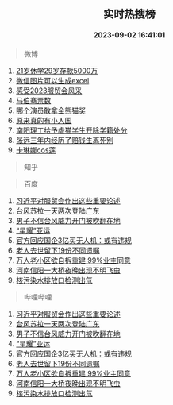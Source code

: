 <div align="center"><h2>实时热搜榜</h2><h4>2023-09-02 16:41:01</h4></div>

> 微博  

1. [21岁休学29岁存款5000万](https://s.weibo.com/weibo?q=21%E5%B2%81%E4%BC%91%E5%AD%A629%E5%B2%81%E5%AD%98%E6%AC%BE5000%E4%B8%87&t=31&band_rank=1&Refer=top)<br />
2. [微信图片可以生成excel](https://s.weibo.com/weibo?q=%E5%BE%AE%E4%BF%A1%E5%9B%BE%E7%89%87%E5%8F%AF%E4%BB%A5%E7%94%9F%E6%88%90excel&t=31&band_rank=2&Refer=top)<br />
3. [感受2023服贸会风采](https://s.weibo.com/weibo?q=%23%E6%84%9F%E5%8F%972023%E6%9C%8D%E8%B4%B8%E4%BC%9A%E9%A3%8E%E9%87%87%23&t=31&band_rank=3&Refer=top)<br />
4. [马伯骞票数](https://s.weibo.com/weibo?q=%E9%A9%AC%E4%BC%AF%E9%AA%9E%E7%A5%A8%E6%95%B0&t=31&band_rank=4&Refer=top)<br />
5. [哪个演员敢拿金熊猫奖](https://s.weibo.com/weibo?q=%E5%93%AA%E4%B8%AA%E6%BC%94%E5%91%98%E6%95%A2%E6%8B%BF%E9%87%91%E7%86%8A%E7%8C%AB%E5%A5%96&t=31&band_rank=5&Refer=top)<br />
6. [原来真的有小人国](https://s.weibo.com/weibo?q=%23%E5%8E%9F%E6%9D%A5%E7%9C%9F%E7%9A%84%E6%9C%89%E5%B0%8F%E4%BA%BA%E5%9B%BD%23&t=31&band_rank=6&Refer=top)<br />
7. [南阳理工给予虐猫学生开除学籍处分](https://s.weibo.com/weibo?q=%23%E5%8D%97%E9%98%B3%E7%90%86%E5%B7%A5%E7%BB%99%E4%BA%88%E8%99%90%E7%8C%AB%E5%AD%A6%E7%94%9F%E5%BC%80%E9%99%A4%E5%AD%A6%E7%B1%8D%E5%A4%84%E5%88%86%23&t=31&band_rank=7&Refer=top)<br />
8. [张远三年内经历了赔钱生离死别](https://s.weibo.com/weibo?q=%23%E5%BC%A0%E8%BF%9C%E4%B8%89%E5%B9%B4%E5%86%85%E7%BB%8F%E5%8E%86%E4%BA%86%E8%B5%94%E9%92%B1%E7%94%9F%E7%A6%BB%E6%AD%BB%E5%88%AB%23&t=31&band_rank=8&Refer=top)<br />
9. [卡琳娜cos莲](https://s.weibo.com/weibo?q=%E5%8D%A1%E7%90%B3%E5%A8%9Ccos%E8%8E%B2&t=31&band_rank=9&Refer=top)<br />

> 知乎  


> 百度  

1. [习近平对服贸会作出这些重要论述](https://www.baidu.com/s?wd=%E4%B9%A0%E8%BF%91%E5%B9%B3%E5%AF%B9%E6%9C%8D%E8%B4%B8%E4%BC%9A%E4%BD%9C%E5%87%BA%E8%BF%99%E4%BA%9B%E9%87%8D%E8%A6%81%E8%AE%BA%E8%BF%B0&sa=fyb_news&rsv_dl=fyb_news)<br />
2. [台风苏拉一天两次登陆广东](https://www.baidu.com/s?wd=%E5%8F%B0%E9%A3%8E%E8%8B%8F%E6%8B%89%E4%B8%80%E5%A4%A9%E4%B8%A4%E6%AC%A1%E7%99%BB%E9%99%86%E5%B9%BF%E4%B8%9C&sa=fyb_news&rsv_dl=fyb_news)<br />
3. [男子不信台风威力开门被吹翻在地](https://www.baidu.com/s?wd=%E7%94%B7%E5%AD%90%E4%B8%8D%E4%BF%A1%E5%8F%B0%E9%A3%8E%E5%A8%81%E5%8A%9B%E5%BC%80%E9%97%A8%E8%A2%AB%E5%90%B9%E7%BF%BB%E5%9C%A8%E5%9C%B0&sa=fyb_news&rsv_dl=fyb_news)<br />
4. [“星耀”亚运](https://www.baidu.com/s?wd=%E2%80%9C%E6%98%9F%E8%80%80%E2%80%9D%E4%BA%9A%E8%BF%90&sa=fyb_news&rsv_dl=fyb_news)<br />
5. [官方回应国企3亿买无人机：或有违规](https://www.baidu.com/s?wd=%E5%AE%98%E6%96%B9%E5%9B%9E%E5%BA%94%E5%9B%BD%E4%BC%813%E4%BA%BF%E4%B9%B0%E6%97%A0%E4%BA%BA%E6%9C%BA%EF%BC%9A%E6%88%96%E6%9C%89%E8%BF%9D%E8%A7%84&sa=fyb_news&rsv_dl=fyb_news)<br />
6. [老人去世留下19份不同遗嘱](https://www.baidu.com/s?wd=%E8%80%81%E4%BA%BA%E5%8E%BB%E4%B8%96%E7%95%99%E4%B8%8B19%E4%BB%BD%E4%B8%8D%E5%90%8C%E9%81%97%E5%98%B1&sa=fyb_news&rsv_dl=fyb_news)<br />
7. [万人老小区欲自拆重建 99%业主同意](https://www.baidu.com/s?wd=%E4%B8%87%E4%BA%BA%E8%80%81%E5%B0%8F%E5%8C%BA%E6%AC%B2%E8%87%AA%E6%8B%86%E9%87%8D%E5%BB%BA+99%25%E4%B8%9A%E4%B8%BB%E5%90%8C%E6%84%8F&sa=fyb_news&rsv_dl=fyb_news)<br />
8. [河南信阳一大桥夜晚出现不明飞虫](https://www.baidu.com/s?wd=%E6%B2%B3%E5%8D%97%E4%BF%A1%E9%98%B3%E4%B8%80%E5%A4%A7%E6%A1%A5%E5%A4%9C%E6%99%9A%E5%87%BA%E7%8E%B0%E4%B8%8D%E6%98%8E%E9%A3%9E%E8%99%AB&sa=fyb_news&rsv_dl=fyb_news)<br />
9. [核污染水排放口检测出氚](https://www.baidu.com/s?wd=%E6%A0%B8%E6%B1%A1%E6%9F%93%E6%B0%B4%E6%8E%92%E6%94%BE%E5%8F%A3%E6%A3%80%E6%B5%8B%E5%87%BA%E6%B0%9A&sa=fyb_news&rsv_dl=fyb_news)<br />

> 哔哩哔哩  

1. [习近平对服贸会作出这些重要论述](https://www.baidu.com/s?wd=%E4%B9%A0%E8%BF%91%E5%B9%B3%E5%AF%B9%E6%9C%8D%E8%B4%B8%E4%BC%9A%E4%BD%9C%E5%87%BA%E8%BF%99%E4%BA%9B%E9%87%8D%E8%A6%81%E8%AE%BA%E8%BF%B0&sa=fyb_news&rsv_dl=fyb_news)<br />
2. [台风苏拉一天两次登陆广东](https://www.baidu.com/s?wd=%E5%8F%B0%E9%A3%8E%E8%8B%8F%E6%8B%89%E4%B8%80%E5%A4%A9%E4%B8%A4%E6%AC%A1%E7%99%BB%E9%99%86%E5%B9%BF%E4%B8%9C&sa=fyb_news&rsv_dl=fyb_news)<br />
3. [男子不信台风威力开门被吹翻在地](https://www.baidu.com/s?wd=%E7%94%B7%E5%AD%90%E4%B8%8D%E4%BF%A1%E5%8F%B0%E9%A3%8E%E5%A8%81%E5%8A%9B%E5%BC%80%E9%97%A8%E8%A2%AB%E5%90%B9%E7%BF%BB%E5%9C%A8%E5%9C%B0&sa=fyb_news&rsv_dl=fyb_news)<br />
4. [“星耀”亚运](https://www.baidu.com/s?wd=%E2%80%9C%E6%98%9F%E8%80%80%E2%80%9D%E4%BA%9A%E8%BF%90&sa=fyb_news&rsv_dl=fyb_news)<br />
5. [官方回应国企3亿买无人机：或有违规](https://www.baidu.com/s?wd=%E5%AE%98%E6%96%B9%E5%9B%9E%E5%BA%94%E5%9B%BD%E4%BC%813%E4%BA%BF%E4%B9%B0%E6%97%A0%E4%BA%BA%E6%9C%BA%EF%BC%9A%E6%88%96%E6%9C%89%E8%BF%9D%E8%A7%84&sa=fyb_news&rsv_dl=fyb_news)<br />
6. [老人去世留下19份不同遗嘱](https://www.baidu.com/s?wd=%E8%80%81%E4%BA%BA%E5%8E%BB%E4%B8%96%E7%95%99%E4%B8%8B19%E4%BB%BD%E4%B8%8D%E5%90%8C%E9%81%97%E5%98%B1&sa=fyb_news&rsv_dl=fyb_news)<br />
7. [万人老小区欲自拆重建 99%业主同意](https://www.baidu.com/s?wd=%E4%B8%87%E4%BA%BA%E8%80%81%E5%B0%8F%E5%8C%BA%E6%AC%B2%E8%87%AA%E6%8B%86%E9%87%8D%E5%BB%BA+99%25%E4%B8%9A%E4%B8%BB%E5%90%8C%E6%84%8F&sa=fyb_news&rsv_dl=fyb_news)<br />
8. [河南信阳一大桥夜晚出现不明飞虫](https://www.baidu.com/s?wd=%E6%B2%B3%E5%8D%97%E4%BF%A1%E9%98%B3%E4%B8%80%E5%A4%A7%E6%A1%A5%E5%A4%9C%E6%99%9A%E5%87%BA%E7%8E%B0%E4%B8%8D%E6%98%8E%E9%A3%9E%E8%99%AB&sa=fyb_news&rsv_dl=fyb_news)<br />
9. [核污染水排放口检测出氚](https://www.baidu.com/s?wd=%E6%A0%B8%E6%B1%A1%E6%9F%93%E6%B0%B4%E6%8E%92%E6%94%BE%E5%8F%A3%E6%A3%80%E6%B5%8B%E5%87%BA%E6%B0%9A&sa=fyb_news&rsv_dl=fyb_news)<br />
